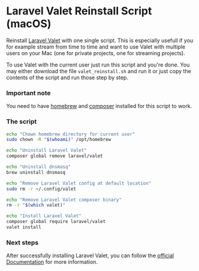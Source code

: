# Laravel Valet Reinstall Script (macOS)

Reinstall [Laravel Valet](https://laravel.com/docs/9.x/valet) with one single script. This is especially usefull if you for example stream from time to time and want to use Valet with multiple users on your Mac (one for private projects, one for streaming projects).

To use Valet with the current user just run this script and you're done. You may either download the file `valet_reinstall.sh` and run it or just copy the contents of the script and run those step by step.

### Important note

You need to have [homebrew](https://brew.sh/index_de) and [composer](https://getcomposer.org/) installed for this script to work.

### The script

```bash
echo "Chown homebrew directory for current user"
sudo chown -R "$(whoami)" /opt/homebrew

echo "Uninstall Laravel Valet"
composer global remove laravel/valet

echo "Uninstall dnsmasq"
brew uninstall dnsmasq

echo "Remove Laravel Valet config at default location"
sudo rm -r ~/.config/valet

echo "Remove Laravel Valet composer binary"
rm -r "$(which valet)"

echo "Install Laravel Valet"
composer global require laravel/valet
valet install
```

### Next steps

After successfully installing Laravel Valet, you can follow the [official Documentation](https://laravel.com/docs/9.x/valet) for more information.
